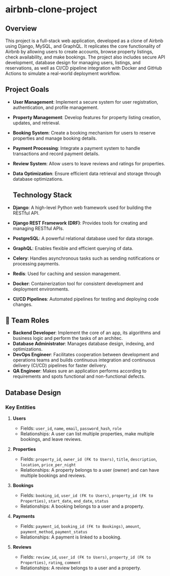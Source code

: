 # airbnb-clone-project

## Overview
This project is a full-stack web application, developed as a clone of Airbnb using Django, MySQL, and GraphQL. It replicates the core functionality of Airbnb by allowing users to create accounts, browse property listings, check availability, and make bookings. The project also includes secure API development, database design for managing users, listings, and reservations, as well as CI/CD pipeline integration with Docker and GitHub Actions to simulate a real-world deployment workflow.





## Project Goals  
- **User Management**: Implement a secure system for user registration, authentication, and profile management.  
- **Property Management**: Develop features for property listing creation, updates, and retrieval.  
- **Booking System**: Create a booking mechanism for users to reserve properties and manage booking details.  
- **Payment Processing**: Integrate a payment system to handle transactions and record payment details.  
- **Review System**: Allow users to leave reviews and ratings for properties.  
- **Data Optimization**: Ensure efficient data retrieval and storage through database optimizations.  
  



  ## Technology Stack  
- **Django**: A high-level Python web framework used for building the RESTful API.  
- **Django REST Framework (DRF)**: Provides tools for creating and managing RESTful APIs.  
- **PostgreSQL**: A powerful relational database used for data storage.  
- **GraphQL**: Enables flexible and efficient querying of data.  
- **Celery**: Handles asynchronous tasks such as sending notifications or processing payments.  
- **Redis**: Used for caching and session management.  
- **Docker**: Containerization tool for consistent development and deployment environments.  
- **CI/CD Pipelines**: Automated pipelines for testing and deploying code changes.


## 👥 Team Roles

- **Backend Developer**: Implement the core of an app, its algorithms and business logic and perform the tasks of an architec.
- **Database Administrator**: Manages database design, indexing, and optimizations. 
- **DevOps Engineer**: Facilitates cooperation between development and operations teams and builds continuous integration and continuous delivery (CI/CD) pipelines for faster delivery.
- **QA Engineer**: Makes sure an application performs according to requirements and spots functional and non-functional defects.

  
 ## Database Design

 ### Key Entities  

1. **Users**  
   - Fields: `user_id`, `name`, `email`, `password_hash`, `role`  
   - Relationships: A user can list multiple properties, make multiple bookings, and leave reviews.  

2. **Properties**  
   - Fields: `property_id`, `owner_id (FK to Users)`, `title`, `description`, `location`, `price_per_night`  
   - Relationships: A property belongs to a user (owner) and can have multiple bookings and reviews.  

3. **Bookings**  
   - Fields: `booking_id`, `user_id (FK to Users)`, `property_id (FK to Properties)`, `start_date`, `end_date`, `status`  
   - Relationships: A booking belongs to a user and a property.  

4. **Payments**  
   - Fields: `payment_id`, `booking_id (FK to Bookings)`, `amount`, `payment_method`, `payment_status`  
   - Relationships: A payment is linked to a booking.  

5. **Reviews**  
   - Fields: `review_id`, `user_id (FK to Users)`, `property_id (FK to Properties)`, `rating`, `comment`  
   - Relationships: A review belongs to a user and a property.
  
     
